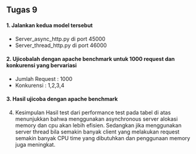 ## Tugas 9

#### 1. Jalankan kedua model tersebut
   * Server_async_http.py di port 45000
   * Server_thread_http.py di port 46000
#### 2. Ujicobalah dengan apache benchmark untuk 1000 request dan konkurensi yang bervariasi
   * Jumlah Request     : 1000
   * Konkurensi         : 1,2,3,4
#### 3. Hasil ujicoba dengan apache benchmark
   4. Kesimpulan
Hasil test dari performance test pada tabel di atas menunjukkan bahwa menggunakan asynchronous server alokasi memory dan cpu akan lebih efisien. Sedangkan jika menggunakan server thread bila semakin banyak client yang melakukan request semakin banyak CPU time yang dibutuhkan dan penggunaan memory juga meningkat.
